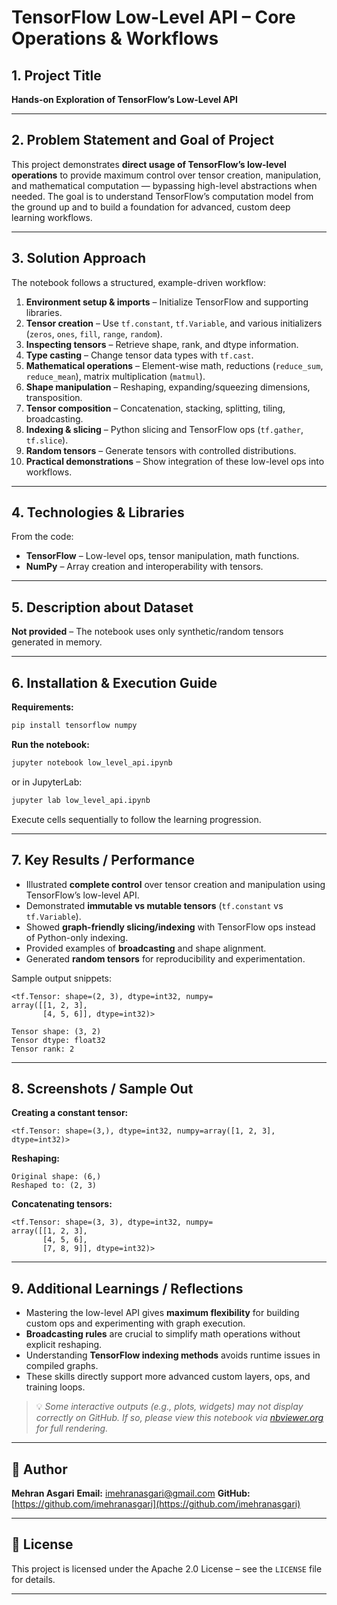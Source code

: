 # TensorFlow Low-Level API – Core Operations & Workflows

## 1. Project Title

**Hands-on Exploration of TensorFlow’s Low-Level API**

---

## 2. Problem Statement and Goal of Project

This project demonstrates **direct usage of TensorFlow’s low-level operations** to provide maximum control over tensor creation, manipulation, and mathematical computation — bypassing high-level abstractions when needed.
The goal is to understand TensorFlow’s computation model from the ground up and to build a foundation for advanced, custom deep learning workflows.

---

## 3. Solution Approach

The notebook follows a structured, example-driven workflow:

1. **Environment setup & imports** – Initialize TensorFlow and supporting libraries.
2. **Tensor creation** – Use `tf.constant`, `tf.Variable`, and various initializers (`zeros`, `ones`, `fill`, `range`, `random`).
3. **Inspecting tensors** – Retrieve shape, rank, and dtype information.
4. **Type casting** – Change tensor data types with `tf.cast`.
5. **Mathematical operations** – Element-wise math, reductions (`reduce_sum`, `reduce_mean`), matrix multiplication (`matmul`).
6. **Shape manipulation** – Reshaping, expanding/squeezing dimensions, transposition.
7. **Tensor composition** – Concatenation, stacking, splitting, tiling, broadcasting.
8. **Indexing & slicing** – Python slicing and TensorFlow ops (`tf.gather`, `tf.slice`).
9. **Random tensors** – Generate tensors with controlled distributions.
10. **Practical demonstrations** – Show integration of these low-level ops into workflows.

---

## 4. Technologies & Libraries

From the code:

* **TensorFlow** – Low-level ops, tensor manipulation, math functions.
* **NumPy** – Array creation and interoperability with tensors.

---

## 5. Description about Dataset

**Not provided** – The notebook uses only synthetic/random tensors generated in memory.

---

## 6. Installation & Execution Guide

**Requirements:**

```bash
pip install tensorflow numpy
```

**Run the notebook:**

```bash
jupyter notebook low_level_api.ipynb
```

or in JupyterLab:

```bash
jupyter lab low_level_api.ipynb
```

Execute cells sequentially to follow the learning progression.

---

## 7. Key Results / Performance

* Illustrated **complete control** over tensor creation and manipulation using TensorFlow’s low-level API.
* Demonstrated **immutable vs mutable tensors** (`tf.constant` vs `tf.Variable`).
* Showed **graph-friendly slicing/indexing** with TensorFlow ops instead of Python-only indexing.
* Provided examples of **broadcasting** and shape alignment.
* Generated **random tensors** for reproducibility and experimentation.

Sample output snippets:

```
<tf.Tensor: shape=(2, 3), dtype=int32, numpy=
array([[1, 2, 3],
       [4, 5, 6]], dtype=int32)>
```

```
Tensor shape: (3, 2)
Tensor dtype: float32
Tensor rank: 2
```

---

## 8. Screenshots / Sample Out

**Creating a constant tensor:**

```
<tf.Tensor: shape=(3,), dtype=int32, numpy=array([1, 2, 3], dtype=int32)>
```

**Reshaping:**

```
Original shape: (6,)
Reshaped to: (2, 3)
```

**Concatenating tensors:**

```
<tf.Tensor: shape=(3, 3), dtype=int32, numpy=
array([[1, 2, 3],
       [4, 5, 6],
       [7, 8, 9]], dtype=int32)>
```

---

## 9. Additional Learnings / Reflections

* Mastering the low-level API gives **maximum flexibility** for building custom ops and experimenting with graph execution.
* **Broadcasting rules** are crucial to simplify math operations without explicit reshaping.
* Understanding **TensorFlow indexing methods** avoids runtime issues in compiled graphs.
* These skills directly support more advanced custom layers, ops, and training loops.

> 💡 *Some interactive outputs (e.g., plots, widgets) may not display correctly on GitHub. If so, please view this notebook via [nbviewer.org](https://nbviewer.org) for full rendering.*

---

## 👤 Author

**Mehran Asgari**
**Email:** [imehranasgari@gmail.com](mailto:imehranasgari@gmail.com)
**GitHub:** [https://github.com/imehranasgari](https://github.com/imehranasgari)

---

## 📄 License

This project is licensed under the Apache 2.0 License – see the `LICENSE` file for details.

---
